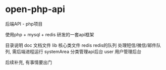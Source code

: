 # open-php-api
后端API - php项目

使用php + mysql + redis 研发的一套api框架

目录说明
doc	 文档文件
lib  核心类文件
redis redis的队列  处理短信/微信/邮件队列, 需后端进程运行
systemArea  分类管理api后台
user  用户管理后台

后续补充, 有事情要出门
